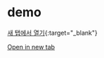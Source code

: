 # demo

[새 탭에서 열기](https://www.google.com/){:target="_blank"}

<a href="https://www.google.com/" target="_blank">Open in new tab</a>
